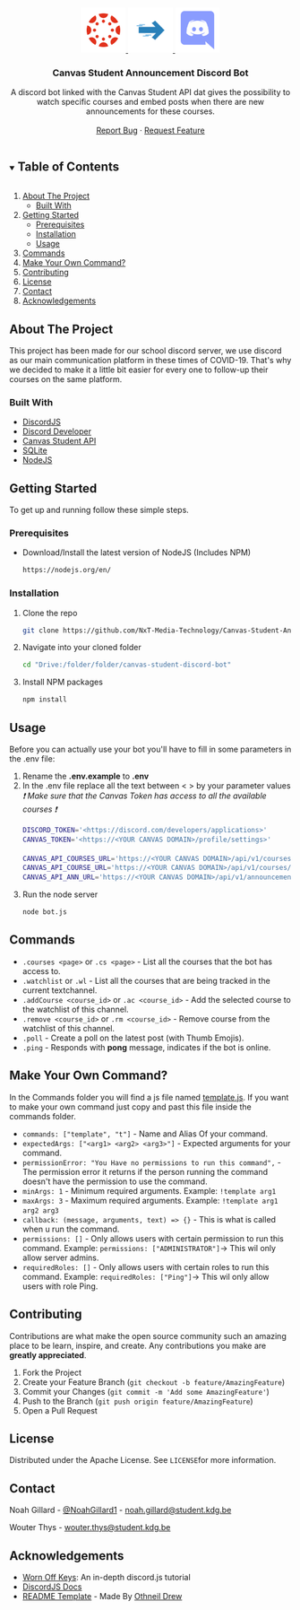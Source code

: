 <!--
*** Thanks for checking out the Best-README-Template. If you have a suggestion
*** that would make this better, please fork the repo and create a pull request
*** or simply open an issue with the tag "enhancement".
*** Thanks again! Now go create something AMAZING! :D
***
***
***
*** To avoid retyping too much info. Do a search and replace for the following:
*** github_username, repo_name, twitter_handle, email, project_title, project_description
-->



<!-- PROJECT SHIELDS -->
<!--
*** I'm using markdown "reference style" links for readability.
*** Reference links are enclosed in brackets [ ] instead of parentheses ( ).
*** See the bottom of this document for the declaration of the reference variables
*** for contributors-url, forks-url, etc. This is an optional, concise syntax you may use.
*** https://www.markdownguide.org/basic-syntax/#reference-style-links
-->


<!-- PROJECT LOGO -->
<br />
<p align="center">
  <a href="https://github.com/NxT-Media-Technology/canvas-student-announcement-discord-bot">
    <img src="images/logo_canvas_student.png" width="80" height="80">
    <img src="images/arrow_right.png" width="80" height="80">
    <img src="images/logo_discord.png" width="80" height="80">
  </a>

  <h3 align="center">Canvas Student Announcement Discord Bot</h3>

  <p align="center">
    A discord bot linked with the Canvas Student API dat gives the possibility to watch specific courses and embed posts when there are new announcements for these courses.
    <br />
    <br />
    <a href="https://github.com/NxT-Media-Technology/canvas-student-announcement-discord-bot/issues">Report Bug</a>
    ·
    <a href="https://github.com/NxT-Media-Technology/canvas-student-announcement-discord-bot/issues">Request Feature</a>
  </p>
</p>



<!-- TABLE OF CONTENTS -->
<details open="open">
  <summary><h2 style="display: inline-block">Table of Contents</h2></summary>
  <ol>
    <li>
      <a href="#about-the-project">About The Project</a>
      <ul>
        <li><a href="#built-with">Built With</a></li>
      </ul>
    </li>
    <li>
      <a href="#getting-started">Getting Started</a>
      <ul>
        <li><a href="#prerequisites">Prerequisites</a></li>
        <li><a href="#installation">Installation</a></li>
        <li><a href="#usage">Usage</a></li>
      </ul>
    </li>
    <li><a href="#commands">Commands</a></li>
    <li><a href="#make-your-own-command">Make Your Own Command?</a></li>
    <li><a href="#contributing">Contributing</a></li>
    <li><a href="#license">License</a></li>
    <li><a href="#contact">Contact</a></li>
    <li><a href="#acknowledgements">Acknowledgements</a></li>
  </ol>
</details>



<!-- ABOUT THE PROJECT -->
## About The Project

<!-- [![Product Name Screen Shot][product-screenshot]](https://example.com) -->

This project has been made for our school discord server, we use discord as our main communication platform in these times of COVID-19. That's why we decided to make it a little bit easier for every one to follow-up their courses on the same platform.


### Built With

* [DiscordJS](https://discord.js.org/#/)
* [Discord Developer](https://discord.com/developers/applications)
* [Canvas Student API](https://canvas.instructure.com/doc/api/)
* [SQLite](https://www.sqlite.org/index.html)
* [NodeJS](https://nodejs.org/en/)



<!-- GETTING STARTED -->
## Getting Started

To get up and running follow these simple steps.

### Prerequisites

* Download/Install the latest version of NodeJS (Includes NPM)
  ```sh
  https://nodejs.org/en/
  ```

### Installation

1. Clone the repo
   ```sh
   git clone https://github.com/NxT-Media-Technology/Canvas-Student-Announcement-Discord-Bot/
   ```
2. Navigate into your cloned folder
   ```sh
   cd "Drive:/folder/folder/canvas-student-discord-bot"
   ```
3. Install NPM packages
   ```sh
   npm install
   ```




<!-- USAGE EXAMPLES -->
## Usage

Before you can actually use your bot you'll have to fill in some parameters in the .env file:

1. Rename the **.env.example** to **.env**
2. In the .env file replace all the text between < > by your parameter values </br>
   *:heavy_exclamation_mark: Make sure that the Canvas Token has access to all the available courses :heavy_exclamation_mark:*
    ```sh
    DISCORD_TOKEN='<https://discord.com/developers/applications>'
    CANVAS_TOKEN='<https://<YOUR CANVAS DOMAIN>/profile/settings>' 

    CANVAS_API_COURSES_URL='https://<YOUR CANVAS DOMAIN>/api/v1/courses?enrollment_state=active&'
    CANVAS_API_COURSE_URL='https://<YOUR CANVAS DOMAIN>/api/v1/courses/'
    CANVAS_API_ANN_URL='https://<YOUR CANVAS DOMAIN>/api/v1/announcements?context_codes[]=course_'
    ```
3. Run the node server
    ```sh
    node bot.js
    ```


<!-- COMMANDS -->
## Commands

- `.courses <page>` or `.cs <page>` - List all the courses that the bot has access to.
- `.watchlist` or `.wl` - List all the courses that are being tracked in the current textchannel.
- `.addCourse <course_id>` or `.ac <course_id>` - Add the selected course to the watchlist of this channel.
- `.remove <course_id>` or `.rm <course_id>` - Remove course from the watchlist of this channel.
- `.poll` - Create a poll on the latest post (with Thumb Emojis).
- `.ping` - Responds with **pong** message, indicates if the bot is online.

<!--MAKE YOUR OWN COMMAND? -->
## Make Your Own Command?

In the Commands folder you will find a js file named [template.js](commands/template.js). If you want to make your own command just copy and past this file inside the commands folder.  

- `commands: ["template", "t"]` - Name and Alias Of your command.
- `expectedArgs: ["<arg1> <arg2> <arg3>"]` - Expected arguments for your command.
- `permissionError: "You Have no permissions to run this command",` - The permission error it returns if the person running the command doesn't have the permission to use the command.
- `minArgs: 1` - Minimum required arguments. Example: `!template arg1`  
- `maxArgs: 3` - Maximum required arguments. Example: `!template arg1 arg2 arg3`
- `callback: (message, arguments, text) => {}` - This is what is called when u run the command.
- `permissions: []` - Only allows users with certain permission to run this command. Example: `permissions: ["ADMINISTRATOR"]`-> This wil only allow server admins.
- `requiredRoles: []` - Only allows users with certain roles to run this command. Example: `requiredRoles: ["Ping"]`-> This wil only allow users with role Ping.


<!-- CONTRIBUTING -->
## Contributing

Contributions are what make the open source community such an amazing place to be learn, inspire, and create. Any contributions you make are **greatly appreciated**.

1. Fork the Project
2. Create your Feature Branch (`git checkout -b feature/AmazingFeature`)
3. Commit your Changes (`git commit -m 'Add some AmazingFeature'`)
4. Push to the Branch (`git push origin feature/AmazingFeature`)
5. Open a Pull Request



<!-- LICENSE -->
## License

Distributed under the Apache License. See `LICENSE`for more information.



<!-- CONTACT -->
## Contact

Noah Gillard - [@NoahGillard1](https://twitter.com/NoahGillard1) - noah.gillard@student.kdg.be

Wouter Thys - wouter.thys@student.kdg.be



<!-- ACKNOWLEDGEMENTS -->
## Acknowledgements

* [Worn Off Keys](https://www.youtube.com/watch?v=gV4iltEdBs4&list=PLaxxQQak6D_fxb9_-YsmRwxfw5PH9xALe): An in-depth discord.js tutorial
* [DiscordJS Docs](https://discordjs.guide/)
* [README Template](https://github.com/othneildrew/Best-README-Template/blob/master/BLANK_README.md) - Made By [Othneil Drew](https://github.com/othneildrew)






<!-- MARKDOWN LINKS & IMAGES -->
<!-- https://www.markdownguide.org/basic-syntax/#reference-style-links -->
<!-- [contributors-shield]: https://img.shields.io/github/contributors/github_username/repo.svg?style=for-the-badge
[contributors-url]: https://github.com/github_username/repo/graphs/contributors
[forks-shield]: https://img.shields.io/github/forks/github_username/repo.svg?style=for-the-badge
[forks-url]: https://github.com/github_username/repo/network/members
[stars-shield]: https://img.shields.io/github/stars/github_username/repo.svg?style=for-the-badge
[stars-url]: https://github.com/github_username/repo/stargazers
[issues-shield]: https://img.shields.io/github/issues/github_username/repo.svg?style=for-the-badge
[issues-url]: https://github.com/github_username/repo/issues
[license-shield]: https://img.shields.io/github/license/github_username/repo.svg?style=for-the-badge
[license-url]: https://github.com/github_username/repo/blob/master/LICENSE.txt
[linkedin-shield]: https://img.shields.io/badge/-LinkedIn-black.svg?style=for-the-badge&logo=linkedin&colorB=555
[linkedin-url]: https://linkedin.com/in/github_username
 -->
